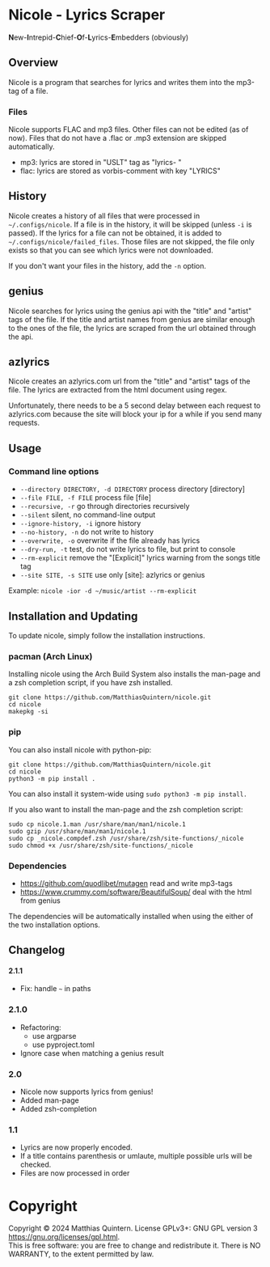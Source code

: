 # Nicole - Lyrics Scraper
**N**ew-**I**ntrepid-**C**hief-**O**f-**L**yrics-**E**mbedders (obviously)

## Overview
Nicole is a program that searches for lyrics and writes them into the mp3-tag of a file.

### Files
Nicole supports FLAC and mp3 files. Other files can not be edited (as of now).
Files that do not have a .flac or .mp3 extension are skipped automatically.
- mp3: lyrics are stored in "USLT" tag as "lyrics-   "
- flac: lyrics are stored as vorbis-comment with key "LYRICS"

## History
Nicole creates a history of all files that were processed in `~/.configs/nicole`.
If a file is in the history, it will be skipped (unless `-i` is passed).
If the lyrics for a file can not be obtained, it is added to `~/.configs/nicole/failed_files`.
Those files are not skipped, the file only exists so that you can see which lyrics were not downloaded.

If you don't want your files in the history, add the `-n` option.

## genius
Nicole searches for lyrics using the genius api with the "title" and "artist" tags of the file.
If the title and artist names from genius are similar enough to the ones of the file,
the lyrics are scraped from the url obtained through the api.

## azlyrics
Nicole creates an azlyrics.com url from the "title" and "artist" tags of the file.
The lyrics are extracted from the html document using regex.

Unfortunately, there needs to be a 5 second delay between each request to azlyrics.com because 
the site will block your ip for a while if you send many requests.

## Usage

### Command line options
- `--directory DIRECTORY, -d DIRECTORY`
                          process directory [directory]
- `--file FILE, -f FILE`  process file [file]
- `--recursive, -r`       go through directories recursively
- `--silent`              silent, no command-line output
- `--ignore-history, -i`  ignore history
- `--no-history, -n`      do not write to history
- `--overwrite, -o`       overwrite if the file already has lyrics
- `--dry-run, -t`         test, do not write lyrics to file, but print to console
- `--rm-explicit`         remove the "[Explicit]" lyrics warning from the songs title tag
- `--site SITE, -s SITE`  use only [site]: azlyrics or genius


Example: `nicole -ior -d ~/music/artist --rm-explicit`

## Installation and Updating
To update nicole, simply follow the installation instructions.

### pacman (Arch Linux)
Installing nicole using the Arch Build System also installs the man-page and a zsh completion script, if you have zsh installed.
```shell
git clone https://github.com/MatthiasQuintern/nicole.git
cd nicole
makepkg -si
```

### pip
You can also install nicole with python-pip:
```shell
git clone https://github.com/MatthiasQuintern/nicole.git
cd nicole
python3 -m pip install .
```
You can also install it system-wide using `sudo python3 -m pip install.`

If you also want to install the man-page and the zsh completion script:
```shell
sudo cp nicole.1.man /usr/share/man/man1/nicole.1
sudo gzip /usr/share/man/man1/nicole.1
sudo cp _nicole.compdef.zsh /usr/share/zsh/site-functions/_nicole
sudo chmod +x /usr/share/zsh/site-functions/_nicole
```

### Dependencies
- https://github.com/quodlibet/mutagen read and write mp3-tags
- https://www.crummy.com/software/BeautifulSoup/ deal with the html from genius

The dependencies will be automatically installed when using the either of the two installation options.

## Changelog
#### 2.1.1
- Fix: handle `~` in paths

### 2.1.0
- Refactoring:
    - use argparse
    - use pyproject.toml
- Ignore case when matching a genius result

### 2.0
- Nicole now supports lyrics from genius!
- Added man-page
- Added zsh-completion

### 1.1
- Lyrics are now properly encoded.
- If a title contains parenthesis or umlaute, multiple possible urls will be checked.
- Files are now processed in order

# Copyright
Copyright  ©  2024  Matthias  Quintern.  License GPLv3+: GNU GPL version 3 <https://gnu.org/licenses/gpl.html>.\
This is free software: you are free to change and redistribute it.  There is NO WARRANTY, to the extent permitted by law.
